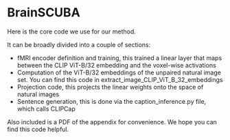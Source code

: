 # BrainSCUBA

Here is the core code we use for our method.

It can be broadly divided into a couple of sections:
* fMRI encoder definition and training, this trained a linear layer that maps between the CLIP ViT-B/32 embedding and the voxel-wise activations
* Computation of the ViT-B/32 embeddings of the unpaired natural image set. You can find this code in extract_image_CLIP_ViT_B_32_embeddings
* Projection code, this projects the linear weights onto the space of natural images
* Sentence generation, this is done via the caption_inference.py file, which calls CLIPCap


Also included is a PDF of the appendix for convenience. We hope you can find this code helpful.